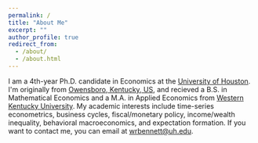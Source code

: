 ```yaml
---
permalink: /
title: "About Me"
excerpt: ""
author_profile: true
redirect_from: 
  - /about/
  - /about.html
---
```


I am a 4th-year Ph.D. candidate in Economics at the [University of Houston](https://www.uh.edu/class/economics/). I'm originally from [Owensboro, Kentucky, US](https://en.wikipedia.org/wiki/Owensboro%2C_Kentucky), and recieved a B.S. in Mathematical Economics and a M.A. in Applied Economics from [Western Kentucky University](https://www.wku.edu/economics/). My academic interests include time-series econometrics, business cycles, fiscal/monetary policy, income/wealth inequality, behavioral macroeconomics, and expectation formation. If you want to contact me, you can email at wrbennett@uh.edu.

